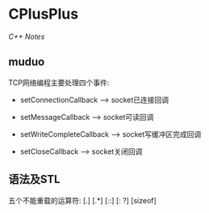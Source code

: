 # CPlusPlus
*C++ Notes*

muduo
-----

TCP网络编程主要处理四个事件:

* setConnectionCallback     -->  socket已连接回调

* setMessageCallback        -->  socket可读回调

* setWriteCompleteCallback  -->  socket写缓冲区完成回调

* setCloseCallback          -->  socket关闭回调

语法及STL
--------

五个不能重载的运算符: [.] [.*] [::] [: ?] [sizeof]